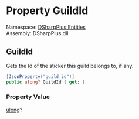 # Property GuildId

Namespace: [DSharpPlus.Entities](DSharpPlus.Entities.md)  
Assembly: DSharpPlus.dll

## <a id="DSharpPlus_Entities_DiscordMessageSticker_GuildId"></a>GuildId

Gets the Id of the sticker this guild belongs to, if any.

```csharp
[JsonProperty("guild_id")]
public ulong? GuildId { get; }
```

### Property Value

[ulong](https://learn.microsoft.com/dotnet/api/system.uint64)?

